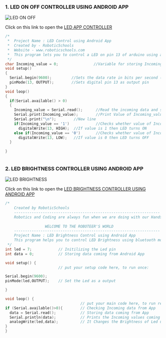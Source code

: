 ### 1. LED ON OFF CONTROLLER USING ANDROID APP
![LED ON OFF](https://i.pinimg.com/originals/33/ab/b8/33abb8a52aafb41bdea8745ea85b6ae7.gif)

Click on this link to open the
[LED APP CONTROLLER](https://gallery.appinventor.mit.edu/?galleryid=ac75ed0f-f5fe-4a53-ae39-82255356344a)

 
```C++
/* 
 *  Project Name : LED Control using Android App
 *  Created by - RoboticSchools
 *  Website - www.roboticschools.com
 *  This program lets you to control a LED on pin 13 of arduino using a bluetooth module
 */
char Incoming_value = 0;                //Variable for storing Incoming_value
void setup() 
{
  Serial.begin(9600);         //Sets the data rate in bits per second (baud) for serial data transmission
  pinMode(13, OUTPUT);        //Sets digital pin 13 as output pin
}
void loop()
{
  if(Serial.available() > 0)  
  {
    Incoming_value = Serial.read();      //Read the incoming data and store it into variable Incoming_value
    Serial.print(Incoming_value);        //Print Value of Incoming_value in Serial monitor
    Serial.print("\n");        //New line 
    if(Incoming_value == '1')            //Checks whether value of Incoming_value is equal to 1 
      digitalWrite(13, HIGH);  //If value is 1 then LED turns ON
    else if(Incoming_value == '0')       //Checks whether value of Incoming_value is equal to 0
      digitalWrite(13, LOW);   //If value is 0 then LED turns OFF
  }                            
 
}                 
           
```

### 2. LED BRIGHTNESS CONTROLLER USING ANDROID APP
![LED BRIGHTNESS](https://nooracomart.com/uploads/4/2020-07/2e30ecb95dd3a3000a7db24398f72224.gif)

Click on this link to open the
[LED BRIGHTNESS CONTROLLER USING ANDROID APP](https://gallery.appinventor.mit.edu/?galleryid=0fa635e3-07ae-469c-a28b-481a4944259d)

 
```C++
/* 
    Created by RoboticSchools
    ------------------------------------------------------------------
    Robotics and Coding are always fun when we are doing with our Hands
                  
                  WELCOME TO THE ROBOTEER'S WORLD
    ------------------------------------------------------------------
    Project Name : LED Brightness Control using Android App
    This program helps you to control LED Brightness using bluetooth module and Android App
 */
int led = 7;            // Initilizing the Led pin
int data = 0;           // Storing data coming from Android App

void setup() {
                        // put your setup code here, to run once:

Serial.begin(9600);
pinMode(led,OUTPUT);    // Set the Led as a output

}

void loop() {
                                  // put your main code here, to run repeatedly:
if (Serial.available()>0){        // Checking Incoming data from App
  data = Serial.read();           // Storing data coming from App
  Serial.println(data);           // Prints the Incoming values coming from App 
  analogWrite(led,data);          // It Changes the Brightness of Led using analogRead function
}
}
```
